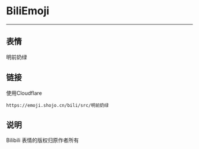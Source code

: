 # BiliEmoji
---
## 表情
明前奶绿
## 链接
使用Cloudflare
```
https://emoji.shojo.cn/bili/src/明前奶绿
```
## 说明
Bilibili 表情的版权归原作者所有
